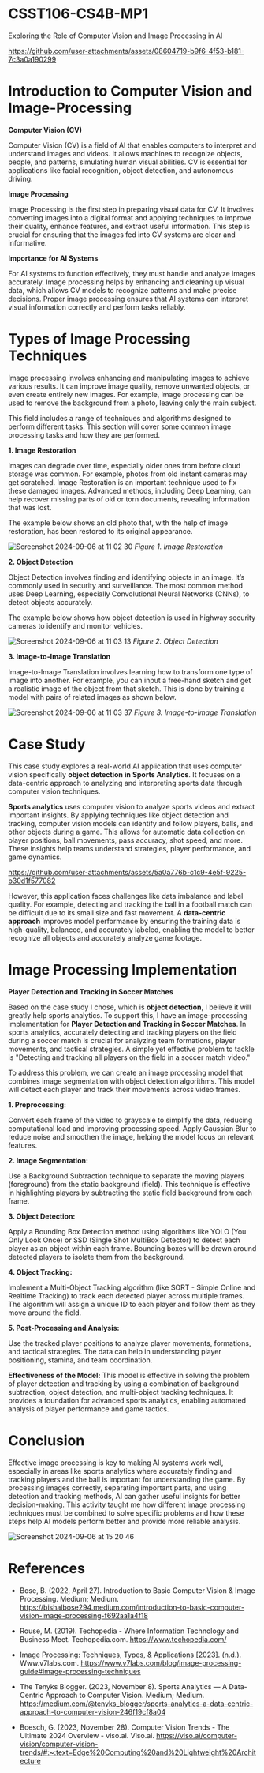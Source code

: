 # CSST106-CS4B-MP1
 Exploring the Role of Computer Vision and Image Processing in AI

https://github.com/user-attachments/assets/08604719-b9f6-4f53-b181-7c3a0a190299

# **Introduction to Computer Vision and Image-Processing**

**Computer Vision (CV)**

Computer Vision (CV) is a field of AI that enables computers to interpret and understand images and videos. It allows machines to recognize objects, people, and patterns, simulating human visual abilities. CV is essential for applications like facial recognition, object detection, and autonomous driving.

**Image Processing**

Image Processing is the first step in preparing visual data for CV. It involves converting images into a digital format and applying techniques to improve their quality, enhance features, and extract useful information. This step is crucial for ensuring that the images fed into CV systems are clear and informative.

**Importance for AI Systems**

For AI systems to function effectively, they must handle and analyze images accurately. Image processing helps by enhancing and cleaning up visual data, which allows CV models to recognize patterns and make precise decisions. Proper image processing ensures that AI systems can interpret visual information correctly and perform tasks reliably.


# **Types of Image Processing Techniques**

Image processing involves enhancing and manipulating images to achieve various results. It can improve image quality, remove unwanted objects, or even create entirely new images. For example, image processing can be used to remove the background from a photo, leaving only the main subject.

This field includes a range of techniques and algorithms designed to perform different tasks. This section will cover some common image processing tasks and how they are performed.

**1. Image Restoration**

Images can degrade over time, especially older ones from before cloud storage was common. For example, photos from old instant cameras may get scratched. Image Restoration is an important technique used to fix these damaged images. Advanced methods, including Deep Learning, can help recover missing parts of old or torn documents, revealing information that was lost.

The example below shows an old photo that, with the help of image restoration, has been restored to its original appearance.

![Screenshot 2024-09-06 at 11 02 30](https://github.com/user-attachments/assets/898153e7-fb26-4f01-90a2-0e521b37555a)
_Figure 1. Image Restoration_

**2. Object Detection**

Object Detection involves finding and identifying objects in an image. It’s commonly used in security and surveillance. The most common method uses Deep Learning, especially Convolutional Neural Networks (CNNs), to detect objects accurately.

The example below shows how object detection is used in highway security cameras to identify and monitor vehicles.

![Screenshot 2024-09-06 at 11 03 13](https://github.com/user-attachments/assets/f6462662-56f6-42c0-9c92-fea981f420b3)
_Figure 2. Object Detection_

**3. Image-to-Image Translation**

Image-to-Image Translation involves learning how to transform one type of image into another. For example, you can input a free-hand sketch and get a realistic image of the object from that sketch. This is done by training a model with pairs of related images as shown below.

![Screenshot 2024-09-06 at 11 03 37](https://github.com/user-attachments/assets/758d87e1-70b7-4136-b631-8d5b00073ca7)
_Figure 3. Image-to-Image Translation_


# **Case Study**

This case study explores a real-world AI application that uses computer vision specifically **object detection in** **Sports Analytics**. It focuses on a data-centric approach to analyzing and interpreting sports data through computer vision techniques.

**Sports analytics** uses computer vision to analyze sports videos and extract important insights. By applying techniques like object detection and tracking, computer vision models can identify and follow players, balls, and other objects during a game. This allows for automatic data collection on player positions, ball movements, pass accuracy, shot speed, and more. These insights help teams understand strategies, player performance, and game dynamics.

https://github.com/user-attachments/assets/5a0a776b-c1c9-4e5f-9225-b30d1f577082

However, this application faces challenges like data imbalance and label quality. For example, detecting and tracking the ball in a football match can be difficult due to its small size and fast movement. A **data-centric approach** improves model performance by ensuring the training data is high-quality, balanced, and accurately labeled, enabling the model to better recognize all objects and accurately analyze game footage.


# **Image Processing Implementation** 

**Player Detection and Tracking in Soccer Matches**

Based on the case study I chose, which is **object detection**, I believe it will greatly help sports analytics. To support this, I have an image-processing implementation for **Player Detection and Tracking in Soccer Matches**. In sports analytics, accurately detecting and tracking players on the field during a soccer match is crucial for analyzing team formations, player movements, and tactical strategies. A simple yet effective problem to tackle is "Detecting and tracking all players on the field in a soccer match video."

To address this problem, we can create an image processing model that combines image segmentation with object detection algorithms. This model will detect each player and track their movements across video frames.


**1. Preprocessing:**

Convert each frame of the video to grayscale to simplify the data, reducing computational load and improving processing speed.
Apply Gaussian Blur to reduce noise and smoothen the image, helping the model focus on relevant features.

**2. Image Segmentation:**

Use a Background Subtraction technique to separate the moving players (foreground) from the static background (field). This technique is effective in highlighting players by subtracting the static field background from each frame.

**3. Object Detection:**

Apply a Bounding Box Detection method using algorithms like YOLO (You Only Look Once) or SSD (Single Shot MultiBox Detector) to detect each player as an object within each frame. Bounding boxes will be drawn around detected players to isolate them from the background.

**4. Object Tracking:**

Implement a Multi-Object Tracking algorithm (like SORT - Simple Online and Realtime Tracking) to track each detected player across multiple frames. The algorithm will assign a unique ID to each player and follow them as they move around the field.

**5. Post-Processing and Analysis:**

Use the tracked player positions to analyze player movements, formations, and tactical strategies. The data can help in understanding player positioning, stamina, and team coordination.

**Effectiveness of the Model:** This model is effective in solving the problem of player detection and tracking by using a combination of background subtraction, object detection, and multi-object tracking techniques. It provides a foundation for advanced sports analytics, enabling automated analysis of player performance and game tactics.


# **Conclusion**

Effective image processing is key to making AI systems work well, especially in areas like sports analytics where accurately finding and tracking players and the ball is important for understanding the game. By processing images correctly, separating important parts, and using detection and tracking methods, AI can gather useful insights for better decision-making. This activity taught me how different image processing techniques must be combined to solve specific problems and how these steps help AI models perform better and provide more reliable analysis.

![Screenshot 2024-09-06 at 15 20 46](https://github.com/user-attachments/assets/c4b1caf0-1d00-45eb-aa26-802218879802)

# **References**

 - Bose, B. (2022, April 27). Introduction to Basic Computer Vision & Image Processing. Medium; Medium. https://bishalbose294.medium.com/introduction-to-basic-computer-vision-image-processing-f692aa1a4f18

- Rouse, M. (2019). Techopedia - Where Information Technology and Business Meet. Techopedia.com. https://www.techopedia.com/

- Image Processing: Techniques, Types, & Applications [2023]. (n.d.). Www.v7labs.com. https://www.v7labs.com/blog/image-processing-guide#image-processing-techniques

- The Tenyks Blogger. (2023, November 8). Sports Analytics — A Data-Centric Approach to Computer Vision. Medium; Medium. https://medium.com/@tenyks_blogger/sports-analytics-a-data-centric-approach-to-computer-vision-246f19cf8a04

- Boesch, G. (2023, November 28). Computer Vision Trends - The Ultimate 2024 Overview - viso.ai. Viso.ai. https://viso.ai/computer-vision/computer-vision-trends/#:~:text=Edge%20Computing%20and%20Lightweight%20Architecture

















































